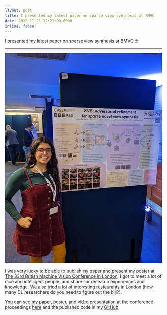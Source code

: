 ```yaml
---
layout: post
title: I presented my latest paper on sparse view synthesis at BMVC
date: 2022-11-21 12:21:00-0000
inline: false
---
```


I presented my latest paper on sparse view synthesis at BMVC :nerd_face:

***

<p align="center"><img src="/assets/img/bmvc_poster.jpg" width=700></p>

I was very lucky to be able to publish my paper and present my poster at [The 33rd British Machine Vision Conference in London](https://bmvc2022.org/). I got to meet a lot of nice and intelligent people, and share our research experiences and knowledge. We also tried a lot of interesting restaurants in London (how many DL researchers do you need to figure out the bill?).

You can see my paper, poster, and video presentation at the conference proceedings [here](https://bmvc2022.mpi-inf.mpg.de/886/) and the published code in my [GitHub](https://github.com/violetamenendez/svs-sparse-novel-view).
